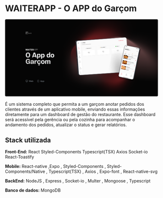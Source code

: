
# WAITERAPP - O APP do Garçom
![CAPA](./assets/capa.png)

É um sistema completo que permita a um garçom anotar pedidos dos clientes através de um aplicativo mobile, enviando essas informações diretamente para um dashboard de gestão do restaurante. Esse dashboard será acessível pela gerência ou pela cozinha para acompanhar o andamento dos pedidos, atualizar o status e gerar relatórios.


## Stack utilizada

**Front-End:**
        React
        Styled-Components
        Typescript(TSX)
        Axios
        Socket-io
        React-Toastify

**Mobile:**
        React-native
        ,Expo
        , Styled-Components
        , Styled-Components/Native
        , Typescript(TSX)
        , Axios
        , Expo-font
        , React-native-svg

**BackEnd:**
        NodeJS
        , Express
        , Socket-io
        , Multer
        , Mongoose
        , Typescript

**Banco de dados:**
        MongoDB
